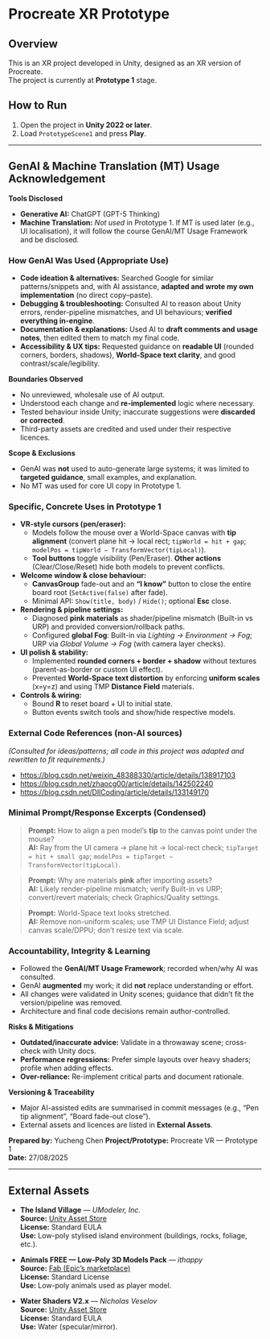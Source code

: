 # Procreate XR Prototype

## Overview
This is an XR project developed in Unity, designed as an XR version of Procreate.  
The project is currently at **Prototype 1** stage.

## How to Run
1. Open the project in **Unity 2022 or later**.  
2. Load `PrototypeScene1` and press **Play**.

---

## GenAI & Machine Translation (MT) Usage Acknowledgement

**Tools Disclosed**
- **Generative AI:** ChatGPT (GPT-5 Thinking)  
- **Machine Translation:** *Not used* in Prototype 1. If MT is used later (e.g., UI localisation), it will follow the course GenAI/MT Usage Framework and be disclosed.

### How GenAI Was Used (Appropriate Use)
- **Code ideation & alternatives:** Searched Google for similar patterns/snippets and, with AI assistance, **adapted and wrote my own implementation** (no direct copy–paste).  
- **Debugging & troubleshooting:** Consulted AI to reason about Unity errors, render-pipeline mismatches, and UI behaviours; **verified everything in-engine**.  
- **Documentation & explanations:** Used AI to **draft comments and usage notes**, then edited them to match my final code.  
- **Accessibility & UX tips:** Requested guidance on **readable UI** (rounded corners, borders, shadows), **World-Space text clarity**, and good contrast/scale/legibility.

**Boundaries Observed**
- No unreviewed, wholesale use of AI output.  
- Understood each change and **re-implemented** logic where necessary.  
- Tested behaviour inside Unity; inaccurate suggestions were **discarded or corrected**.  
- Third-party assets are credited and used under their respective licences.

**Scope & Exclusions**
- GenAI was **not** used to auto-generate large systems; it was limited to **targeted guidance**, small examples, and explanation.  
- No MT was used for core UI copy in Prototype 1.

### Specific, Concrete Uses in Prototype 1
- **VR-style cursors (pen/eraser):**  
  - Models follow the mouse over a World-Space canvas with **tip alignment** (convert plane hit → local rect; `tipWorld = hit + gap`; `modelPos = tipWorld − TransformVector(tipLocal)`).  
  - **Tool buttons** toggle visibility (Pen/Eraser). **Other actions** (Clear/Close/Reset) hide both models to prevent conflicts.
- **Welcome window & close behaviour:**  
  - **CanvasGroup** fade-out and an **“I know”** button to close the entire board root (`SetActive(false)` after fade).  
  - Minimal API: `Show(title, body)` / `Hide()`; optional **Esc** close.
- **Rendering & pipeline settings:**  
  - Diagnosed **pink materials** as shader/pipeline mismatch (Built-in vs URP) and provided conversion/rollback paths.  
  - Configured **global Fog**: Built-in via *Lighting → Environment → Fog*; URP via *Global Volume → Fog* (with camera layer checks).
- **UI polish & stability:**  
  - Implemented **rounded corners + border + shadow** without textures (parent-as-border or custom UI effect).  
  - Prevented **World-Space text distortion** by enforcing **uniform scales** (x=y=z) and using TMP **Distance Field** materials.
- **Controls & wiring:**  
  - Bound **R** to reset board + UI to initial state.  
  - Button events switch tools and show/hide respective models.

### External Code References (non-AI sources)
*(Consulted for ideas/patterns; all code in this project was adapted and rewritten to fit requirements.)*
- https://blog.csdn.net/weixin_48388330/article/details/138917103  
- https://blog.csdn.net/zhaocg00/article/details/142502240  
- https://blog.csdn.net/DllCoding/article/details/133149170

### Minimal Prompt/Response Excerpts (Condensed)
> **Prompt:** How to align a pen model’s **tip** to the canvas point under the mouse?  
> **AI:** Ray from the UI camera → plane hit → local-rect check; `tipTarget = hit + small gap`; `modelPos = tipTarget − TransformVector(tipLocal)`.

> **Prompt:** Why are materials **pink** after importing assets?  
> **AI:** Likely render-pipeline mismatch; verify Built-in vs URP; convert/revert materials; check Graphics/Quality settings.

> **Prompt:** World-Space text looks stretched.  
> **AI:** Remove non-uniform scales; use TMP UI Distance Field; adjust canvas scale/DPPU; don’t resize text via scale.

### Accountability, Integrity & Learning
- Followed the **GenAI/MT Usage Framework**; recorded when/why AI was consulted.  
- GenAI **augmented** my work; it did **not** replace understanding or effort.  
- All changes were validated in Unity scenes; guidance that didn’t fit the version/pipeline was removed.  
- Architecture and final code decisions remain author-controlled.

**Risks & Mitigations**
- **Outdated/inaccurate advice:** Validate in a throwaway scene; cross-check with Unity docs.  
- **Performance regressions:** Prefer simple layouts over heavy shaders; profile when adding effects.  
- **Over-reliance:** Re-implement critical parts and document rationale.

**Versioning & Traceability**
- Major AI-assisted edits are summarised in commit messages (e.g., “Pen tip alignment”, “Board fade-out close”).  
- External assets and licences are listed in **External Assets**.

**Prepared by:** Yucheng Chen 
**Project/Prototype:** Procreate VR — Prototype 1  
**Date:** 27/08/2025

---

## External Assets

- **The Island Village** — _UModeler, Inc._  
  **Source:** [Unity Asset Store](https://assetstore.unity.com/packages/3d/environments/fantasy/the-island-village-179778)  
  **License:** Standard EULA  
  **Use:** Low-poly stylised island environment (buildings, rocks, foliage, etc.).

- **Animals FREE — Low-Poly 3D Models Pack** — _ithappy_  
  **Source:** [Fab (Epic’s marketplace)](https://www.fab.com/listings/0c8f3917-2461-4775-a853-b995bb93bac5)  
  **License:** Standard License  
  **Use:** Low-poly animals used as player model.

- **Water Shaders V2.x** — _Nicholas Veselov_  
  **Source:** [Unity Asset Store](https://assetstore.unity.com/packages/vfx/shaders/water-shaders-v2-x-149916)  
  **License:** Standard EULA  
  **Use:** Water (specular/mirror).
